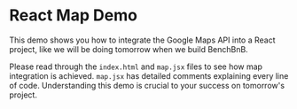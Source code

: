 # React Map Demo

This demo shows you how to integrate the Google Maps API into a React project, like we will be doing tomorrow when we build BenchBnB.  

Please read through the `index.html` and `map.jsx` files to see how map integration is achieved.  `map.jsx` has detailed comments explaining every line of code.  Understanding this demo is crucial to your success on tomorrow's project.  
